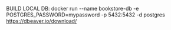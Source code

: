 
BUILD LOCAL DB:
docker run --name bookstore-db -e POSTGRES_PASSWORD=mypassword -p 5432:5432 -d postgres
    https://dbeaver.io/download/

